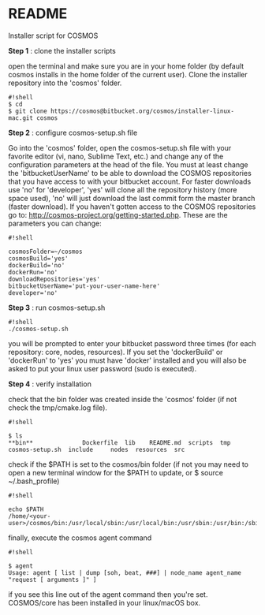 # README #

Installer script for COSMOS


**Step 1** : clone the installer scripts

open the terminal and make sure you are in your home folder (by default cosmos installs in the home folder of the current user). Clone the installer repository into the 'cosmos' folder.
```
#!shell
$ cd
$ git clone https://cosmos@bitbucket.org/cosmos/installer-linux-mac.git cosmos
```

**Step 2** : configure cosmos-setup.sh file

Go into the 'cosmos' folder, open the cosmos-setup.sh file with your favorite editor (vi, nano, Sublime Text, etc.) and change any of the configuration parameters at the head of the file. You must at least change the 'bitbucketUserName' to be able to download the COSMOS repositories that you have access to with your bitbucket account. For faster downloads use 'no' for 'developer', 'yes' will clone all the repository history (more space used), 'no' will just download the last commit form the master branch (faster download). If you haven't gotten access to the COSMOS repositories go to: http://cosmos-project.org/getting-started.php. These are the parameters you can change:

```
#!shell

cosmosFolder=~/cosmos
cosmosBuild='yes'
dockerBuild='no'
dockerRun='no'
downloadRepositories='yes'
bitbucketUserName='put-your-user-name-here'
developer='no'
```
**Step 3** : run cosmos-setup.sh

```
#!shell
./cosmos-setup.sh
```
you will be prompted to enter your bitbucket password three times (for each repository: core, nodes, resources). If you set the 'dockerBuild' or 'dockerRun' to 'yes' you must have 'docker' installed and you will also be asked to put your linux user password (sudo is executed). 

**Step 4** : verify installation

check that the bin folder was created inside the 'cosmos' folder (if not check the tmp/cmake.log file).

```
#!shell

$ ls
**bin**              Dockerfile  lib    README.md  scripts  tmp
cosmos-setup.sh  include     nodes  resources  src

```
check if the $PATH is set to the cosmos/bin folder (if not you may need to open a new terminal window for the $PATH to update, or $ source ~/.bash_profile)

```
#!shell

echo $PATH
/home/<your-user>/cosmos/bin:/usr/local/sbin:/usr/local/bin:/usr/sbin:/usr/bin:/sbin:/bin

```

finally, execute the cosmos agent command

```
#!shell

$ agent
Usage: agent [ list | dump [soh, beat, ###] | node_name agent_name "request [ arguments ]" ]

```
if you see this line out of the agent command then you're set. COSMOS/core has been installed in your linux/macOS box.